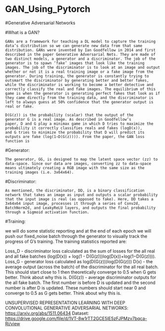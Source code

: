 # GAN_Using_Pytorch

#Generative Adversarial Networks

#What is a GAN?

	GANs are a framework for teaching a DL model to capture the training data’s distribution so we can generate new data from that same distribution. GANs were invented by Ian Goodfellow in 2014 and first described in the paper Generative Adversarial Nets. They are made of two distinct models, a generator and a discriminator. The job of the generator is to spawn ‘fake’ images that look like the training images. The job of the discriminator is to look at an image and output whether or not it is a real training image or a fake image from the generator. During training, the generator is constantly trying to outsmart the discriminator by generating better and better fakes, while the discriminator is working to become a better detective and correctly classify the real and fake images. The equilibrium of this game is when the generator is generating perfect fakes that look as if they came directly from the training data, and the discriminator is left to always guess at 50% confidence that the generator output is real or fake.

	D(G(z)) is the probability (scalar) that the output of the generator G is a real image. As described in Goodfellow’s paper, D and G play a minimax game in which D tries to maximize the probability it correctly classifies reals and fakes (logD(x)), and G tries to minimize the probability that D will predict its outputs are fake (log(1−D(G(z)))). From the paper, the GAN loss function is


#Generator:

	The generator, GG, is designed to map the latent space vector (zz) to data-space. Since our data are images, converting zz to data-space means ultimately creating a RGB image with the same size as the training images (i.e. 3x64x64). 


#Discriminator:

	As mentioned, the discriminator, DD, is a binary classification network that takes an image as input and outputs a scalar probability that the input image is real (as opposed to fake). Here, DD takes a 3x64x64 input image, processes it through a series of Conv2d, BatchNorm2d, and LeakyReLU layers, and outputs the final probability through a Sigmoid activation function. 



#Training:

we will do some statistic reporting and at the end of each epoch we will push our fixed_noise batch through the generator to visually track the progress of G’s training. The training statistics reported are:

Loss_D - discriminator loss calculated as the sum of losses for the all real and all fake batches (log(D(x)) + log(1 - D(G(z)))log(D(x))+log(1−D(G(z)))).
Loss_G - generator loss calculated as log(D(G(z)))log(D(G(z)))
D(x) - the average output (across the batch) of the discriminator for the all real batch. This should start close to 1 then theoretically converge to 0.5 when G gets better. Think about why this is.
D(G(z)) - average discriminator outputs for the all fake batch. The first number is before D is updated and the second number is after D is updated. These numbers should start near 0 and converge to 0.5 as G gets better. Think about why this is.


UNSUPERVISED REPRESENTATION LEARNING WITH DEEP CONVOLUTIONAL GENERATIVE ADVERSARIAL NETWORKS: https://arxiv.org/abs/1511.06434
Dataset: https://drive.google.com/file/d/1VT-8w1rTT2GCE5IE5zFJPMzv7bqca-Ri/view
